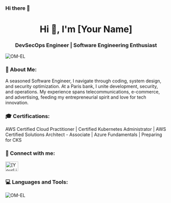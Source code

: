 ### Hi there 👋

<!--
**OM-EL/OM-EL** is a ✨ _special_ ✨ repository because its `README.md` (this file) appears on your GitHub profile.

Here are some ideas to get you started:

- 🔭 At the heart of LCL, I blend DevOps with security, ensuring robust and secure systems in the dynamic world of banking.
- 🌱 I’m currently learning ...
- 👯 I’m looking to collaborate on ...
- 🤔 I’m looking for help with ...
- 💬 Ask me about ...
- 📫 How to reach me: ...
- 😄 Pronouns: ...
- ⚡ Fun fact: ...

- 🚀 A Glimpse Into My World:
As a Software Engineer, my expertise has no bounds - from crafting immersive gaming experiences to optimizing system design and bolstering security.
Currently thriving as a DevSecOps Engineer at a leading bank in Paris, where I blend development, security, and operations to strengthen financial technologies.



🌐 Rich Tapestry of Experiences:
My journey in software has taken me through telecommunications, e-commerce, and social media advertising, each step reinforcing my versatile skill set.
At the heart of each role lies a constant: a profound commitment to software engineering excellence.


📈 Entrepreneurial At Heart:
My passion extends beyond traditional roles. As an entrepreneur, I'm always eager for new adventures and opportunities to innovate in the tech space.


🎓 Proudly Certified & Always Learning:
- AWS Certified Cloud Practitioner
- Certified Kubernetes Administrator
- AWS Certified Solutions Architect - Associate
- Azure Fundamentals
- On the path to achieving the Certified Kubernetes Security Specialist (CKS).


📚 Knowledge Sharing:
I believe in the power of community and openly share my insights and experiences on Notion, spanning various tech domains.
🔗 Let's Connect:

Let's innovate together in the world of banking and technology: omarelhachimi97@gmail.com
LinkedIn: https://www.linkedin.com/in/omar-el-hachimi-b48286158/

-->


<h1 align="center">Hi 👋, I'm [Your Name]</h1>
<h3 align="center">DevSecOps Engineer | Software Engineering Enthusiast</h3>

<p align="left"> <img src="https://komarev.com/ghpvc/?username=OM-EL&label=Profile%20views&color=0e75b6&style=flat" alt="OM-EL" /> </p>

<h3 align="left">🌟 About Me:</h3>
<p align="left">
A seasoned Software Engineer, I navigate through coding, system design, and security optimization. At a Paris bank, I unite development, security, and operations. My experience spans telecommunications, e-commerce, and advertising, feeding my entrepreneurial spirit and love for tech innovation.
</p>

<h3 align="left">🎓 Certifications:</h3>
<p align="left">
AWS Certified Cloud Practitioner | Certified Kubernetes Administrator | AWS Certified Solutions Architect - Associate | Azure Fundamentals | Preparing for CKS
</p>

<h3 align="left">🔗 Connect with me:</h3>
<p align="left">
<a href="https://linkedin.com/in/[YourLinkedInProfile]" target="blank"><img align="center" src="https://raw.githubusercontent.com/rahuldkjain/github-profile-readme-generator/master/src/images/icons/Social/linked-in-alt.svg" alt="[YourLinkedInProfile]" height="30" width="40" /></a>
<!-- Additional social media links -->
</p>

<h3 align="left">💻 Languages and Tools:</h3>
<p align="left">
<!-- Icons of languages and tools -->
</p>

<p><img align="center" src="https://github-readme-stats.vercel.app/api/top-langs?username=OM-EL&show_icons=true&locale=en&layout=compact" alt="OM-EL" /></p>
